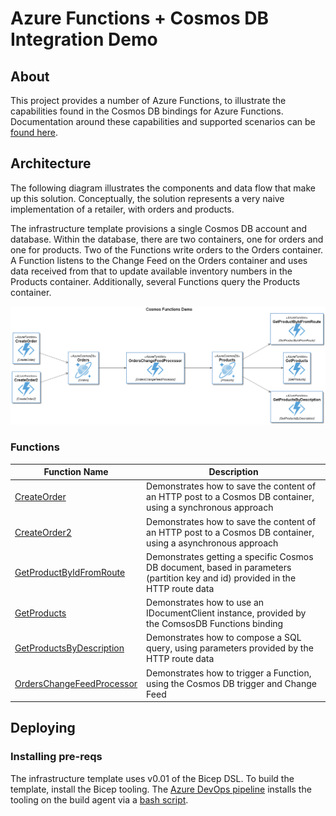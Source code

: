# Azure Functions + Cosmos DB Integration Demo

## About
This project provides a number of Azure Functions, to illustrate the capabilities found in the Cosmos DB bindings for Azure Functions.  Documentation around these capabilities and supported scenarios can be <a href="https://docs.microsoft.com/en-us/azure/azure-functions/functions-bindings-cosmosdb-v2" target="_blank">found here</a>.

## Architecture
The following diagram illustrates the components and data flow that make up this solution.  Conceptually, the solution represents a very naive implementation of a retailer, with orders and products.

The infrastructure template provisions a single Cosmos DB account and database.  Within the database, there are two containers, one for orders and one for products.  Two of the Functions write orders to the Orders container.  A Function listens to the Change Feed on the Orders container and uses data received from that to update available inventory numbers in the Products container.  Additionally, several Functions query the Products container.

![Architecture Diagram](docs/Cosmos%20Functions%20Demo.png)
### Functions

| Function Name             | Description                              |
|---------------------------|------------------------------------------|
| [CreateOrder](CosmosFunctionsDemo/Functions/CreateOrder.cs)               | Demonstrates how to save the content of an HTTP post to a Cosmos DB container, using a synchronous approach |
| [CreateOrder2](CosmosFunctionsDemo/Functions/CreateOrder2.cs)              | Demonstrates how to save the content of an HTTP post to a Cosmos DB container, using a asynchronous approach |
| [GetProductByIdFromRoute](CosmosFunctionsDemo/Functions/GetProductByIdFromRoute.cs)   | Demonstrates getting a specific Cosmos DB document, based in parameters (partition key and id) provided in the HTTP route data |
| [GetProducts](CosmosFunctionsDemo/Functions/GetProducts.cs)               | Demonstrates how to use an IDocumentClient instance, provided by the ComsosDB Functions binding |
| [GetProductsByDescription](CosmosFunctionsDemo/Functions/GetProductsByDescription.cs)  | Demonstrates how to compose a SQL query, using parameters provided by the HTTP route data |
| [OrdersChangeFeedProcessor](CosmosFunctionsDemo/Functions/OrdersChangeFeedProcessor.cs) | Demonstrates how to trigger a Function, using the Cosmos DB trigger and Change Feed |


## Deploying

### Installing pre-reqs
The infrastructure template uses v0.01 of the Bicep DSL.  To build the template, install the Bicep tooling.  The [Azure DevOps pipeline](pipelines/pipeline.yaml) installs the tooling on the build agent via a [bash script](infrastructure/install.sh).